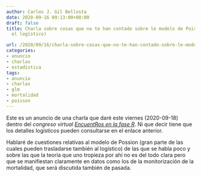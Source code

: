 ```yaml
---
author: Carlos J. Gil Bellosta
date: 2020-09-16 09:13:00+00:00
draft: false
title: Charla sobre cosas que no te han contado sobre le modelo de Poisson (y de paso,
  el logístico)

url: /2020/09/16/charla-sobre-cosas-que-no-te-han-contado-sobre-le-modelo-de-poisson-y-de-paso-el-logistico/
categories:
- anuncio
- charlas
- estadística
tags:
- anuncio
- charlas
- glm
- mortalidad
- poisson
---
```


Este es un anuncio de una charla que daré este viernes (2020-09-18) dentro del _congreso virtual_ _[EncuentRos en la fase R](https://www.u-tad.com/event/save-the-date-encuentros-r/)_. Ni que decir tiene que los detalles logísticos pueden consultarse en el enlace anterior.

Hablaré de cuestiones relativas al modelo de Possion (gran parte de las cuales pueden trasladarse también al logístico) de las que se habla poco y sobre las que la teoría que uno tropieza por ahí no es del todo clara pero que se manifiestan claramente en datos como los de la monitorización de la mortalidad, que será discutida también de pasada.